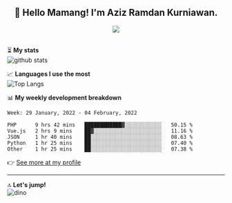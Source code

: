 <h2 align="center">👋 Hello Mamang! I'm Aziz Ramdan Kurniawan.</h2>  
<p align="center">
  <img src="https://komarev.com/ghpvc/?username=azizramdan"> <br><br>
</p>
    
⏳ **My stats**  
![github stats](https://github-readme-stats.vercel.app/api?username=azizramdan&show_icons=true&count_private=true&title_color=000&hide_border=true&hide_title=true)  

📈 **Languages I use the most**  
![Top Langs](https://github-readme-stats.vercel.app/api/top-langs/?username=azizramdan&layout=compact&langs_count=6&hide=tsql&hide_border=true&hide_title=true&exclude_repo=Futsal-Go,Futsal-Go-Admin,Sistem-Informasi-Sensus-Harian-Rawat-Inap)  

📊 **My weekly development breakdown**
<!--START_SECTION:waka-->
```text
Week: 29 January, 2022 - 04 February, 2022

PHP      9 hrs 42 mins   ████████████▓░░░░░░░░░░░░   50.15 % 
Vue.js   2 hrs 9 mins    ██▓░░░░░░░░░░░░░░░░░░░░░░   11.16 % 
JSON     1 hr 40 mins    ██░░░░░░░░░░░░░░░░░░░░░░░   08.63 % 
Python   1 hr 25 mins    ██░░░░░░░░░░░░░░░░░░░░░░░   07.40 % 
Other    1 hr 25 mins    ██░░░░░░░░░░░░░░░░░░░░░░░   07.38 % 
```
<!--END_SECTION:waka-->
👉 [See more at my profile](https://wakatime.com/@azizramdan)
***
🔝 **Let's jump!**  
![dino](https://raw.githubusercontent.com/azizramdan/azizramdan/master/dino.gif)  
